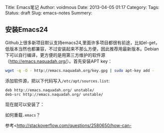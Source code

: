 Title: Emacs笔记
Author: voidmous
Date: 2013-04-05 01:17
Category:
Tags:
Status: draft
Slug: emacs-notes
Summery:

## 安装Emacs24

Github上很多新项目默认支持emacs24,里面许多项目都很有前途，比如el-get，低版本当然也都兼容，不过安装起来不那么方便，因此推荐用最新版本。Debian下可以自行编译，更方便的是用第三方维护的软件源（<http://emacs.naquadah.org/>）。首先安装APT key：

~~~bash
wget -q -O - http://emacs.naquadah.org/key.gpg | sudo apt-key add -
~~~

添加软件源，把以下代码写入`/etc/apt/sources.list`:

~~~text
deb http://emacs.naquadah.org/ unstable/
deb-src http://emacs.naquadah.org/ unstable/
~~~

现在就可以安装了：

如何重载`.emacs`？

参考<http://stackoverflow.com/questions/2580650/how-can-

